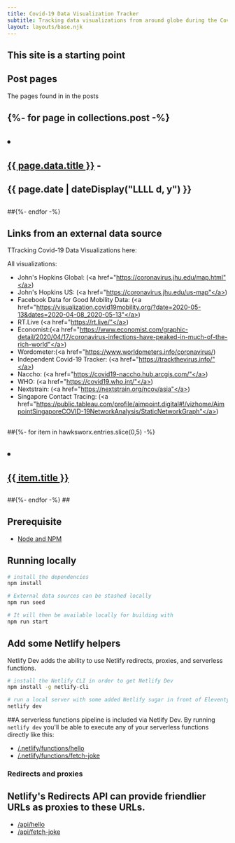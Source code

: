 ```yaml
---
title: Covid-19 Data Visualization Tracker
subtitle: Tracking data visualizations from around globe during the Covid-19 pandemic
layout: layouts/base.njk
---
```



## This site is a starting point


## Post pages

The pages found in in the posts

## <ul class="listing">
## {%- for page in collections.post -%}
## <li>
##    <a href="{{ page.url }}">{{ page.data.title }}</a> -
##   <time datetime="{{ page.date }}">{{ page.date | dateDisplay("LLLL d, y") }}</time>
##  </li>
##{%- endfor -%}
## </ul>

## Links from an external data source

TTracking Covid-19 Data Visualizations here:

All visualizations:

- John's Hopkins Global: (<a href="https://coronavirus.jhu.edu/map.html"</a>)
- John's Hopkins US: (<a href="https://coronavirus.jhu.edu/us-map"</a>)
- Facebook Data for Good Mobility Data: (<a href="https://visualization.covid19mobility.org/?date=2020-05-13&dates=2020-04-08_2020-05-13"</a>)
- RT.Live (<a href="https://rt.live/"</a>)
- Economist:(<a href="https://www.economist.com/graphic-detail/2020/04/17/coronavirus-infections-have-peaked-in-much-of-the-rich-world"</a>)
- Wordometer:(<a href="https://www.worldometers.info/coronavirus/)
- Independent Covid-19 Tracker: (<a href="https://trackthevirus.info/"</a>)
- Naccho: (<a href="https://covid19-naccho.hub.arcgis.com/"</a>)
- WHO: (<a href="https://covid19.who.int/"</a>)
- Nextstrain: (<a href="https://nextstrain.org/ncov/asia"</a>)
- Singapore Contact Tracing: (<a href="https://public.tableau.com/profile/aimpoint.digital#!/vizhome/AimpointSingaporeCOVID-19NetworkAnalysis/StaticNetworkGraph"</a>)


## <ul class="listing">
##{%- for item in hawksworx.entries.slice(0,5) -%}
##  <li>
##    <a href="{{ item.link }}">{{ item.title }}</a>
##  </li>
##{%- endfor -%}
##</ul>


## Prerequisite

- [Node and NPM](https://nodejs.org/)

## Running locally

```bash
# install the dependencies
npm install

# External data sources can be stashed locally
npm run seed

# It will then be available locally for building with
npm run start
```

## Add some Netlify helpers
Netlify Dev adds the ability to use Netlify redirects, proxies, and serverless functions.

```bash
# install the Netlify CLI in order to get Netlify Dev
npm install -g netlify-cli

# run a local server with some added Netlify sugar in front of Eleventy
netlify dev
```

##A serverless functions pipeline is included via Netlify Dev. By running `netlify dev` you'll be able to execute any of your serverless functions directly like this:

- [/.netlify/functions/hello](/.netlify/functions/hello)
- [/.netlify/functions/fetch-joke](/.netlify/functions/fetch-joke)

### Redirects and proxies

## Netlify's Redirects API can provide friendlier URLs as proxies to these URLs.

- [/api/hello](/api/hello)
- [/api/fetch-joke](/api/fetch-joke)




